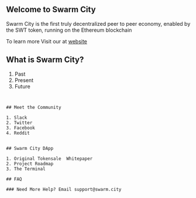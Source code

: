 ## Welcome to Swarm City

Swarm City is the first truly decentralized peer to peer economy, enabled by the SWT token, running on the Ethereum blockchain

To learn more Visit our at [website](https://swarm.city)



## What is Swarm City?

1. Past
2. Present
3. Future

```links to articles


## Meet the Community

1. Slack
2. Twitter
3. Facebook
4. Reddit


## Swarm City DApp

1. Original Tokensale  Whitepaper
2. Project Roadmap
3. The Terminal

## FAQ

### Need More Help? Email support@swarm.city
